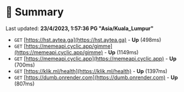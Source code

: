 # 📖 Summary
Last updated: **23/4/2023, 1:57:36 PG "Asia/Kuala_Lumpur"**

- `GET` [https://hst.aytea.ga](https://hst.aytea.ga) - **Up** (498ms)
- `GET` [https://memeapi.cyclic.app/gimme](https://memeapi.cyclic.app/gimme) - **Up** (1149ms)
- `GET` [https://memeapi.cyclic.app](https://memeapi.cyclic.app) - **Up** (700ms)
- `GET` [https://klik.ml/health](https://klik.ml/health) - **Up** (1397ms)
- `GET` [https://dumb.onrender.com](https://dumb.onrender.com) - **Up** (807ms)
